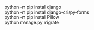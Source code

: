 python -m pip install django  
python -m pip install django-crispy-forms   
python -m pip install Pillow  
python manage.py migrate   
